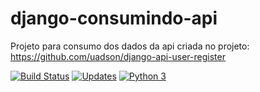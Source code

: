 # django-consumindo-api
Projeto para consumo dos dados da api criada no projeto: https://github.com/uadson/django-api-user-register


[![Build Status](https://app.travis-ci.com/uadson/django-consumindo-api.svg?branch=main)](https://app.travis-ci.com/uadson/django-consumindo-api)    [![Updates](https://pyup.io/repos/github/uadson/django-consumindo-api/shield.svg)](https://pyup.io/repos/github/uadson/django-consumindo-api/)    [![Python 3](https://pyup.io/repos/github/uadson/django-consumindo-api/python-3-shield.svg)](https://pyup.io/repos/github/uadson/django-consumindo-api/)
